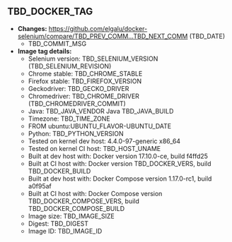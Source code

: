 ## TBD_DOCKER_TAG
 + **Changes:** https://github.com/elgalu/docker-selenium/compare/TBD_PREV_COMM...TBD_NEXT_COMM (TBD_DATE)
    + TBD_COMMIT_MSG
 + **Image tag details:**
    + Selenium version: TBD_SELENIUM_VERSION (TBD_SELENIUM_REVISION)
    + Chrome stable:  TBD_CHROME_STABLE
    + Firefox stable: TBD_FIREFOX_VERSION
    + Geckodriver: TBD_GECKO_DRIVER
    + Chromedriver: TBD_CHROME_DRIVER (TBD_CHROMEDRIVER_COMMIT)
    + Java: TBD_JAVA_VENDOR Java TBD_JAVA_BUILD
    + Timezone: TBD_TIME_ZONE
    + FROM ubuntu:UBUNTU_FLAVOR-UBUNTU_DATE
    + Python: TBD_PYTHON_VERSION
    + Tested on kernel dev host: 4.4.0-97-generic x86_64
    + Tested on kernel CI  host: TBD_HOST_UNAME
    + Built at dev host with: Docker version 17.10.0-ce, build f4ffd25
    + Built at CI  host with: Docker version TBD_DOCKER_VERS, build TBD_DOCKER_BUILD
    + Built at dev host with: Docker Compose version 1.17.0-rc1, build a0f95af
    + Built at CI  host with: Docker Compose version TBD_DOCKER_COMPOSE_VERS, build TBD_DOCKER_COMPOSE_BUILD
    + Image size: TBD_IMAGE_SIZE
    + Digest: TBD_DIGEST
    + Image ID: TBD_IMAGE_ID
